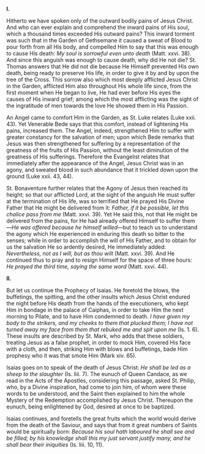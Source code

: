 
**I\.**

Hitherto we have spoken only of the outward bodily pains of Jesus Christ. And who can ever explain and comprehend the inward pains of His soul, which a thousand times exceeded His outward pains? This inward torment was such that in the Garden of Gethsemane it caused a sweat of Blood to pour forth from all His body, and compelled Him to say that this was enough to cause His death: *My soul is sorrowful even unto death* (Matt. xxvi. 38). And since this anguish was enough to cause death, why did He not die? St. Thomas answers that He did not die because He Himself prevented His own death, being ready to preserve His life, in order to give it by and by upon the tree of the Cross. This sorrow also which most deeply afflicted Jesus Christ in the Garden, afflicted Him also throughout His whole life since, from the first moment when He began to live, He had ever before His eyes the causes of His inward grief; among which the most afflicting was the sight of the ingratitude of men towards the love He showed them in His Passion.

An Angel came to comfort Him in the Garden, as St. Luke relates (Luke xxii. 43). Yet Venerable Bede says that this comfort, instead of lightening His pains, increased them. The Angel, indeed, strengthened Him to suffer with greater constancy for the salvation of men; upon which Bede remarks that Jesus was then strengthened for suffering by a representation of the greatness of the fruits of His Passion, without the least diminution of the greatness of His sufferings. Therefore the Evangelist relates that immediately after the appearance of the Angel, Jesus Christ was in an agony, and sweated blood in such abundance that it trickled down upon the ground (Luke xxii. 43, 44).

St. Bonaventure further relates that the Agony of Jesus then reached its height; so that our afflicted Lord, at the sight of the anguish He must suffer at the termination of His life, was so terrified that He prayed His Divine Father that He might be delivered from it: *Father, if it be possible, let this chalice pass from me* (Matt. xxvi. 39). Yet He said this, not that He might be delivered from the pains, for He had already offered Himself to suffer them—*He was offered because he himself willed*—but to teach us to understand the agony which He experienced in enduring this death so bitter to the senses; while in order to accomplish the will of His Father, and to obtain for us the salvation He so ardently desired, He immediately added: *Nevertheless, not as I will, but as thou wilt* (Matt. xxvi. 39). And He continued thus to pray and to resign Himself for the space of three hours: *He prayed the third time, saying the same word* (Matt. xxvi. 44).

**II\.**

But let us continue the Prophecy of Isaias. He foretold the blows, the buffetings, the spitting, and the other insults which Jesus Christ endured the night before His death from the hands of the executioners, who kept Him in bondage in the palace of Caiphas, in order to take Him the next morning to Pilate, and to have Him condemned to death. *I have given my body to the strikers, and my cheeks to them that plucked them; I have not turned away my face from them that rebuked me and spit upon me* (Is. 1. 6). These insults are described by St. Mark, who adds that these soldiers, treating Jesus as a false prophet, in order to mock Him, covered His face with a cloth, and then, striking Him with blows and buffetings, bade Him prophesy who it was that smote Him (Mark xiv. 65).

Isaias goes on to speak of the death of Jesus Christ: *He shall be led as a sheep to the slaughter* (Is. liii. 7). The eunuch of Queen Candace, as we read in the Acts of the Apostles, considering this passage, asked St. Philip, who, by a Divine inspiration, had come to join him, of whom were these words to be understood, and the Saint then explained to him the whole Mystery of the Redemption accomplished by Jesus Christ. Thereupon the eunuch, being enlightened by God, desired at once to be baptized.

Isaias continues, and foretells the great fruits which the world would derive from the death of the Saviour, and says that from it great numbers of Saints would be spiritually born: *Because his soul hath laboured he shall see and be filled; by his knowledge shall this my just servant justify many, and he shall bear their iniquities* (Is. liii. 10, 11).

